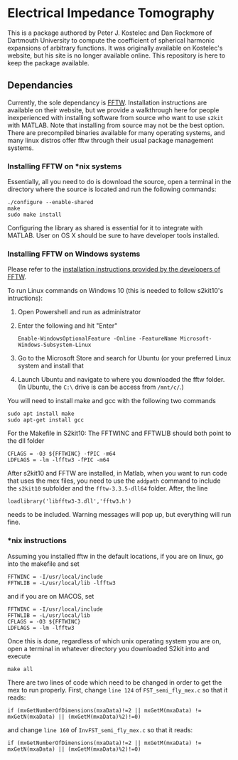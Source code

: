 # Electrical Impedance Tomography
This is a package authored by Peter J. Kostelec and Dan Rockmore of Dartmouth
University to compute the coefficient of spherical harmonic expansions of
arbitrary functions. It was originally available on Kostelec's website, but
his site is no longer available online. This repository is here to keep the 
package available.

## Dependancies

Currently, the sole dependancy is [FFTW](http://www.fftw.org). Installation
instructions are available on their website, but we provide a walkthrough here
for people inexperienced with installing software from source who want to use 
`s2kit` with MATLAB. Note that installing from source may not be the best option.
There are precompiled binaries available for many operating systems, and many 
linux distros offer fftw through their usual package management systems.

### Installing FFTW on \*nix systems
Essentially, all you need to do is download the source, open a terminal in the
directory where the source is located and run the following commands:

    ./configure --enable-shared
    make
    sudo make install

Configuring the library as shared is essential for it to integrate with MATLAB.
User on OS X should be sure to have developer tools installed.

### Installing FFTW on Windows systems
Please refer to the [installation instructions provided by the developers of 
FFTW](http://www.fftw.org/install/windows.html).

To run Linux commands on Windows 10 (this is needed to follow s2kit10's
intructions):
1. Open Powershell and run as administrator
2. Enter the following and hit "Enter"

       Enable-WindowsOptionalFeature -Online -FeatureName Microsoft-Windows-Subsystem-Linux

3. Go to the Microsoft Store and search for Ubuntu (or your preferred Linux 
system and install that

4. Launch Ubuntu and navigate to where you downloaded the fftw folder. (In 
Ubuntu, the `C:\` drive is can be access from `/mnt/c/`.)

You will need to install make and gcc with the following two commands

    sudo apt install make
    sudo apt-get install gcc

For the Makefile in S2kit10:
The FFTWINC and FFTWLIB should both point to the dll folder

    CFLAGS = -O3 ${FFTWINC} -fPIC -m64
    LDFLAGS = -lm -lfftw3 -fPIC -m64

After s2kit10 and FFTW are installed, in Matlab, when you want to run code that
uses the mex files, you need to use the `addpath` command to include the
`s2kit10` subfolder and the `fftw-3.3.5-dll64` folder. After, the line 

    loadlibrary('libfftw3-3.dll','fftw3.h')

needs to be included.  Warning messages will pop up, but everything will run fine.

### \*nix instructions
Assuming you installed fftw in the default locations, if you are on linux, go 
into the makefile and set

    FFTWINC = -I/usr/local/include 
    FFTWLIB = -L/usr/local/lib -lfftw3 

and if you are on MACOS, set

    FFTWINC = -I/usr/local/include
    FFTWLIB = -L/usr/local/lib
    CFLAGS = -O3 ${FFTWINC}
    LDFLAGS = -lm -lfftw3

Once this is done, regardless of which unix operating system you are on, open a 
terminal in whatever directory you downloaded S2kit into and execute

    make all

There are two lines of code which need to be changed in order to get the mex to 
run properly. First, change `line 124` of `FST_semi_fly_mex.c` so that it reads:

    if (mxGetNumberOfDimensions(mxaData)!=2 || mxGetM(mxaData) != mxGetN(mxaData) || (mxGetM(mxaData)%2)!=0)

and change `line 160` of `InvFST_semi_fly_mex.c` so that it reads:

    if (mxGetNumberOfDimensions(mxaData)!=2 || mxGetM(mxaData) != mxGetN(mxaData) || (mxGetM(mxaData)%2)!=0)
